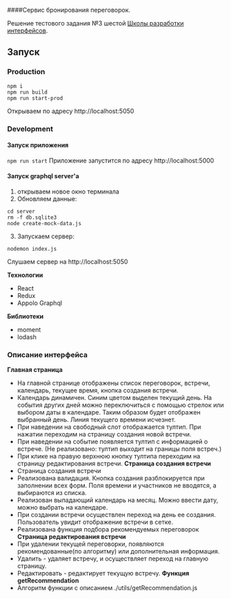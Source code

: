 ####Cервис бронирования переговорок.

Решение тестового задания №3 шестой [Школы разработки интерфейсов](https://academy.yandex.ru/events/frontend/shri_msk-2018).

## Запуск

### Production
```
npm i
npm run build
npm run start-prod
```

Открываем по адресу http://localhost:5050

### Development

#### Запуск приложения
```npm run start```
Приложение запустится по адресу http://localhost:5000

#### Запуск graphql server'а
1. открываем новое окно терминала
2. Обновляем данные:
```
cd server
rm -f db.sqlite3
node create-mock-data.js
```
3. Запускаем сервер:
```
nodemon index.js
```
Слушаем сервер на http://localhost:5050

**Технологии**
* React
* Redux
* Appolo Graphql

**Библиотеки**
* moment
* lodash

### Описание интерфейса
**Главная страница**
* На главной странице отображены список переговорок, встречи, календарь, текущее время, кнопка создания встречи.
* Календарь динамичен. Синим цветом выделен текущий день. На события других дней можно переключиться с помощью стрелок или выбором даты в календаре. Таким образом будет отображен выбранный день. Линия текущего времени исчезнет.
* При наведении на свободный слот отображается тултип. При нажатии переходим на страницу создания новой встречи.
* При наведении на событие появляется тултип с информацией о встрече. (Не реализовано: тултип выходит на границы поля встреч.)
* При клике на правую верхнюю кнопку тултипа переходим на страницу редактирования встречи.
**Страница создания встречи**
* Страница создания встречи
* Реализована валидация. Кнопка создания разблокируется при заполнении всех форм.
Поля времени и участников не вводятся, а выбираются из списка.
* Реализован выпадающий календарь на месяц. Можно ввести дату, можно выбрать на календаре.
* При создании встречи осуществлен переход на день ее создания. Пользователь увидит отображение встречи в сетке.
* Реализована функция подбора рекомендуемых переговорок
**Страница редактирования встречи**
* При удалении текущей переговорки, появляются рекомендованные(по алгоритму) или дополнительная информация.
* Удалить - удаляет встречу, и осуществляет переход на главную страницу.
* Редактировать - редактирует текущую встречу.
**Функция getRecommendation**
* Алгоритм функции с описанием ./utils/getRecommendation.js
